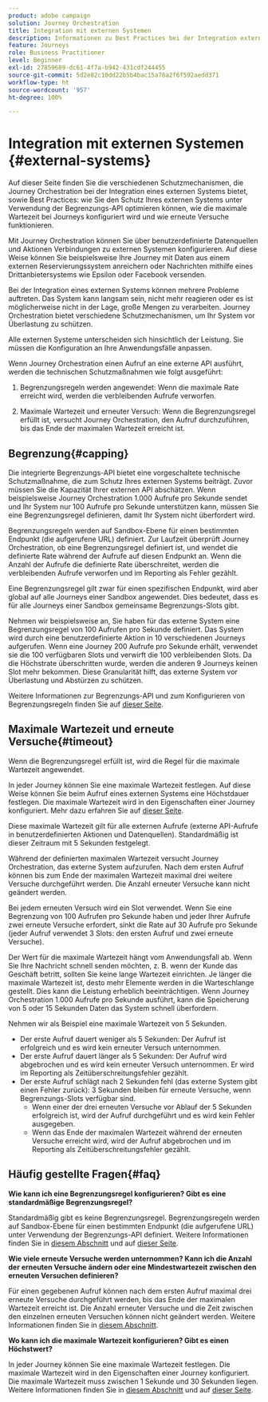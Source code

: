 ```yaml
---
product: adobe campaign
solution: Journey Orchestration
title: Integration mit externen Systemen
description: Informationen zu Best Practices bei der Integration externer Systeme
feature: Journeys
role: Business Practitioner
level: Beginner
exl-id: 27859689-dc61-4f7a-b942-431cdf244455
source-git-commit: 5d2e82c10dd22b5b4bac15a78a2f6f592aedd371
workflow-type: ht
source-wordcount: '957'
ht-degree: 100%

---
```


# Integration mit externen Systemen {#external-systems}

Auf dieser Seite finden Sie die verschiedenen Schutzmechanismen, die Journey Orchestration bei der Integration eines externen Systems bietet, sowie Best Practices: wie Sie den Schutz Ihres externen Systems unter Verwendung der Begrenzungs-API optimieren können, wie die maximale Wartezeit bei Journeys konfiguriert wird und wie erneute Versuche funktionieren.

Mit Journey Orchestration können Sie über benutzerdefinierte Datenquellen und Aktionen Verbindungen zu externen Systemen konfigurieren. Auf diese Weise können Sie beispielsweise Ihre Journey mit Daten aus einem externen Reservierungssystem anreichern oder Nachrichten mithilfe eines Drittanbietersystems wie Epsilon oder Facebook versenden.

Bei der Integration eines externen Systems können mehrere Probleme auftreten. Das System kann langsam sein, nicht mehr reagieren oder es ist möglicherweise nicht in der Lage, große Mengen zu verarbeiten. Journey Orchestration bietet verschiedene Schutzmechanismen, um Ihr System vor Überlastung zu schützen.

Alle externen Systeme unterscheiden sich hinsichtlich der Leistung. Sie müssen die Konfiguration an Ihre Anwendungsfälle anpassen.

Wenn Journey Orchestration einen Aufruf an eine externe API ausführt, werden die technischen Schutzmaßnahmen wie folgt ausgeführt:

1. Begrenzungsregeln werden angewendet: Wenn die maximale Rate erreicht wird, werden die verbleibenden Aufrufe verworfen.

2. Maximale Wartezeit und erneuter Versuch: Wenn die Begrenzungsregel erfüllt ist, versucht Journey Orchestration, den Aufruf durchzuführen, bis das Ende der maximalen Wartezeit erreicht ist.

## Begrenzung{#capping}

Die integrierte Begrenzungs-API bietet eine vorgeschaltete technische Schutzmaßnahme, die zum Schutz Ihres externen Systems beiträgt. Zuvor müssen Sie die Kapazität Ihrer externen API abschätzen. Wenn beispielsweise Journey Orchestration 1.000 Aufrufe pro Sekunde sendet und Ihr System nur 100 Aufrufe pro Sekunde unterstützen kann, müssen Sie eine Begrenzungsregel definieren, damit Ihr System nicht überfordert wird.

Begrenzungsregeln werden auf Sandbox-Ebene für einen bestimmten Endpunkt (die aufgerufene URL) definiert. Zur Laufzeit überprüft Journey Orchestration, ob eine Begrenzungsregel definiert ist, und wendet die definierte Rate während der Aufrufe auf diesen Endpunkt an. Wenn die Anzahl der Aufrufe die definierte Rate überschreitet, werden die verbleibenden Aufrufe verworfen und im Reporting als Fehler gezählt.

Eine Begrenzungsregel gilt zwar für einen spezifischen Endpunkt, wird aber global auf alle Journeys einer Sandbox angewendet. Dies bedeutet, dass es für alle Journeys einer Sandbox gemeinsame Begrenzungs-Slots gibt.

Nehmen wir beispielsweise an, Sie haben für das externe System eine Begrenzungsregel von 100 Aufrufen pro Sekunde definiert. Das System wird durch eine benutzerdefinierte Aktion in 10 verschiedenen Journeys aufgerufen. Wenn eine Journey 200 Aufrufe pro Sekunde erhält, verwendet sie die 100 verfügbaren Slots und verwirft die 100 verbleibenden Slots. Da die Höchstrate überschritten wurde, werden die anderen 9 Journeys keinen Slot mehr bekommen. Diese Granularität hilft, das externe System vor Überlastung und Abstürzen zu schützen.

Weitere Informationen zur Begrenzungs-API und zum Konfigurieren von Begrenzungsregeln finden Sie auf [dieser Seite](../api/capping.md).

## Maximale Wartezeit und erneute Versuche{#timeout}

Wenn die Begrenzungsregel erfüllt ist, wird die Regel für die maximale Wartezeit angewendet.

In jeder Journey können Sie eine maximale Wartezeit festlegen. Auf diese Weise können Sie beim Aufruf eines externen Systems eine Höchstdauer festlegen. Die maximale Wartezeit wird in den Eigenschaften einer Journey konfiguriert. Mehr dazu erfahren Sie auf [dieser Seite](../building-journeys/changing-properties.md#timeout_and_error).

Diese maximale Wartezeit gilt für alle externen Aufrufe (externe API-Aufrufe in benutzerdefinierten Aktionen und Datenquellen). Standardmäßig ist dieser Zeitraum mit 5 Sekunden festgelegt.

Während der definierten maximalen Wartezeit versucht Journey Orchestration, das externe System aufzurufen. Nach dem ersten Aufruf können bis zum Ende der maximalen Wartezeit maximal drei weitere Versuche durchgeführt werden. Die Anzahl erneuter Versuche kann nicht geändert werden.

Bei jedem erneuten Versuch wird ein Slot verwendet. Wenn Sie eine Begrenzung von 100 Aufrufen pro Sekunde haben und jeder Ihrer Aufrufe zwei erneute Versuche erfordert, sinkt die Rate auf 30 Aufrufe pro Sekunde (jeder Aufruf verwendet 3 Slots: den ersten Aufruf und zwei erneute Versuche).

Der Wert für die maximale Wartezeit hängt vom Anwendungsfall ab. Wenn Sie Ihre Nachricht schnell senden möchten, z. B. wenn der Kunde das Geschäft betritt, sollten Sie keine lange Wartezeit einrichten. Je länger die maximale Wartezeit ist, desto mehr Elemente werden in die Warteschlange gestellt. Dies kann die Leistung erheblich beeinträchtigen. Wenn Journey Orchestration 1.000 Aufrufe pro Sekunde ausführt, kann die Speicherung von 5 oder 15 Sekunden Daten das System schnell überfordern.

Nehmen wir als Beispiel eine maximale Wartezeit von 5 Sekunden.

* Der erste Aufruf dauert weniger als 5 Sekunden: Der Aufruf ist erfolgreich und es wird kein erneuter Versuch unternommen.
* Der erste Aufruf dauert länger als 5 Sekunden: Der Aufruf wird abgebrochen und es wird kein erneuter Versuch unternommen. Er wird im Reporting als Zeitüberschreitungsfehler gezählt.
* Der erste Aufruf schlägt nach 2 Sekunden fehl (das externe System gibt einen Fehler zurück): 3 Sekunden bleiben für erneute Versuche, wenn Begrenzungs-Slots verfügbar sind.
   * Wenn einer der drei erneuten Versuche vor Ablauf der 5 Sekunden erfolgreich ist, wird der Aufruf durchgeführt und es wird kein Fehler ausgegeben.
   * Wenn das Ende der maximalen Wartezeit während der erneuten Versuche erreicht wird, wird der Aufruf abgebrochen und im Reporting als Zeitüberschreitungsfehler gezählt.

## Häufig gestellte Fragen{#faq}

**Wie kann ich eine Begrenzungsregel konfigurieren? Gibt es eine standardmäßige Begrenzungsregel?**

Standardmäßig gibt es keine Begrenzungsregel. Begrenzungsregeln werden auf Sandbox-Ebene für einen bestimmten Endpunkt (die aufgerufene URL) unter Verwendung der Begrenzungs-API definiert. Weitere Informationen finden Sie in [diesem Abschnitt](../about/external-systems.md#capping) und auf [dieser Seite](../api/capping.md).

**Wie viele erneute Versuche werden unternommen? Kann ich die Anzahl der erneuten Versuche ändern oder eine Mindestwartezeit zwischen den erneuten Versuchen definieren?**

Für einen gegebenen Aufruf können nach dem ersten Aufruf maximal drei erneute Versuche durchgeführt werden, bis das Ende der maximalen Wartezeit erreicht ist. Die Anzahl erneuter Versuche und die Zeit zwischen den einzelnen erneuten Versuchen können nicht geändert werden. Weitere Informationen finden Sie in [diesem Abschnitt](../about/external-systems.md#timeout).

**Wo kann ich die maximale Wartezeit konfigurieren? Gibt es einen Höchstwert?**

In jeder Journey können Sie eine maximale Wartezeit festlegen. Die maximale Wartezeit wird in den Eigenschaften einer Journey konfiguriert. Die maximale Wartezeit muss zwischen 1 Sekunde und 30 Sekunden liegen. Weitere Informationen finden Sie in [diesem Abschnitt](../about/external-systems.md#timeout) und auf [dieser Seite](../building-journeys/changing-properties.md#timeout_and_error).